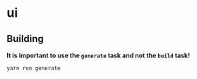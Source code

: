 # ui

## Building

**It is important to use the `generate` task and not the `build` task!**

```console
yarn run generate
```
